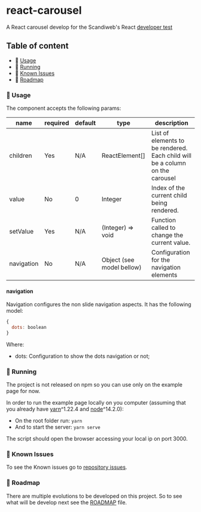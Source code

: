 # react-carousel

A React carousel develop for the Scandiweb's React [developer test](./TEST_DESCRIPTION.md)

## Table of content
- 🔨 [Usage](#-usage)
- 🏃 [Running](#-running)
- 🐛 [Known Issues](#-known-issues)
- 🎯 [Roadmap](#-roadmap)

### 🔨 Usage
The component accepts the following params:

| name       | required | default | type                      | description                                                                  |
|------------|----------|---------|---------------------------|------------------------------------------------------------------------------|
| children   | Yes      | N/A     | ReactElement[]            | List of elements to be rendered. Each child will be a column on the carousel |
| value      | No       | 0       | Integer                   | Index of the current child being rendered.                                   |
| setValue   | Yes      | N/A     | (Integer) => void         | Function called to change the current value.                                 |
| navigation | No       | N/A     | Object (see model bellow) | Configuration for the navigation elements                                    |


#### navigation
Navigation configures the non slide navigation aspects. It has the following model:

```js
{
  dots: boolean
}
```

Where:
 - dots: Configuration to show the dots navigation or not;

### 🏃 Running
The project is not released on npm so you can use only on the example page for now.

In order to run the example page locally on you computer (assuming that you already have [yarn](https://classic.yarnpkg.com/en/docs/install/)^1.22.4 and [node](https://nodejs.org/en/download/)^14.2.0):

- On the root folder run:
`yarn`
- And to start the server:
`yarn serve`

The script should open the browser accessing your local ip on port 3000.

### 🐛 Known Issues
To see the Known issues go to [repository issues](https://github.com/mateusbslopes/react-carousel/issues?q=is%3Aopen+is%3Aissue+label%3Abug).

### 🎯 Roadmap
There are multiple evolutions to be developed on this project. So to see what will be develop next see the [ROADMAP](./ROADMAP.md) file.
